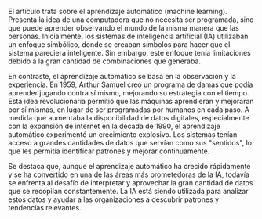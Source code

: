 El artículo trata sobre el aprendizaje automático (machine learning). Presenta la idea de una computadora que no necesita ser programada, sino que puede aprender observando el mundo de la misma manera que las personas. Inicialmente, los sistemas de inteligencia artificial (IA) utilizaban un enfoque simbólico, donde se creaban símbolos para hacer que el sistema pareciera inteligente. Sin embargo, este enfoque tenía limitaciones debido a la gran cantidad de combinaciones que generaba.

En contraste, el aprendizaje automático se basa en la observación y la experiencia. En 1959, Arthur Samuel creó un programa de damas que podía aprender jugando contra sí mismo, mejorando su estrategia con el tiempo. Esta idea revolucionaria permitió que las máquinas aprendieran y mejoraran por sí mismas, en lugar de ser programadas por humanos en cada paso. A medida que aumentaba la disponibilidad de datos digitales, especialmente con la expansión de internet en la década de 1990, el aprendizaje automático experimentó un crecimiento explosivo. Los sistemas tenían acceso a grandes cantidades de datos que servían como sus "sentidos", lo que les permitía identificar patrones y mejorar continuamente.

Se destaca que, aunque el aprendizaje automático ha crecido rápidamente y se ha convertido en una de las áreas más prometedoras de la IA, todavía se enfrenta al desafío de interpretar y aprovechar la gran cantidad de datos que se recopilan constantemente. La IA está siendo utilizada para analizar estos datos y ayudar a las organizaciones a descubrir patrones y tendencias relevantes.